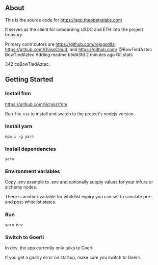 ## About

This is the source code for https://app.theopetralabs.com

It serves as the client for onboarding USDC and ETH into the project treasury.

Primary contributors are https://github.com/rojogorilla, https://github.com/GlassCloud, and  https://github.com/
@BowTiedAztec
BowTiedAztec Adding readme
b5dd3fd
2 minutes ago
Git stats

342 coBowTiedAztec.

## Getting Started

### Install fnm

https://github.com/Schniz/fnm

Run `fnm use` to install and switch to the project's nodejs version.

### Install yarn

`npm i -g yarn`

### Install dependencies

`yarn`

### Environment variables

Copy .env.example to .env and optionally supply values for your infura or alchemy nodes.

There is another variable for whitelist expiry you can set to simulate pre- and post-whitelist states.

### Run

`yarn dev`

### Switch to Goerli

In dev, the app currently only talks to Goerli.

If you get a gnarly error on startup, make sure you switch to Goerli.
